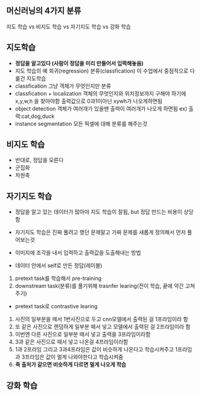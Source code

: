 ## 머신러닝의 4가지 분류
지도 학습 vs 비지도 학습 vs 자기지도 학습 vs 강화 학습
## 지도학습
- **정답을 알고있다 (사람이 정답을 미리 만들어서 입력해놓음)**
- 지도 학습의 예
회귀(regression)
분류(classfication)
이 수업에서 중점적으로 다룰건 지도학습
- classfication
그냥 객체가 무엇인지만 분류
- classfication + localization
객체의 무엇인지와 위치정보까지 구해야 하기에x,y,w,h 을 찾아야함 출력값으로 0과1이아닌 xywh가 나오게하면됨
- object detection
객체가 여러개가 있을땐 출력이 여러개가 나오게 하면됨 ex) 출력:cat,dog,duck
- instance segmentation
모든 픽셀에 대해 분류를 해주는것
## 비지도 학습
- 반대로, 정답을 모른다
- 군집화
- 차원축
## 자기지도 학습
- 정답을 알고 있는 데이터가 많아야 지도 학습이 잘됨, but 정답 만드는 비용이 상당함
- 자기지도 학습은 진짜 풀려고 했던 문제말고 가짜 문제를 새롭게 정의해서 먼저 풀어보는것

- 이미지에 조각을 내서 입력하고 출력값을 도출해내는 방법 
- 데이터 안에서 self로 만든 정답(레이블)
1. pretext task를 학습해서 pre-training
2. downstream task(분류)를 풀기위해 trasnfer learing(전이 학습, 끝에 약간 고쳐주기)

- pretext task로 contrastive learing
1. 사진의 일부분을 떼서 1번사진으로 두고 cnn모델에서 출력된 걸 1프라임이라 함
2. 또 같은 사진으로 랜덤하게 일부분 떼서 넣고 모델에서 출력된 걸 2프라임이라 함
3. 이번엔 다른 사진으로 일부분 떼서 넣고 출력을 3프라임이라함
4. 3과 같은 사진으로 떼서 넣고 나온걸 4프라임이라함
5. 1과 2프라임 그리고 3과4프라임은 값이 비슷하게 나온다고 학습시켜주고 1프라임과 3프라임은 값이 멀게 나와야한다고 학습시켜줌 
6. **즉 출처가 같으면 비슷하게 다르면 멀게 나오게 학습**
## 강화 학습 

